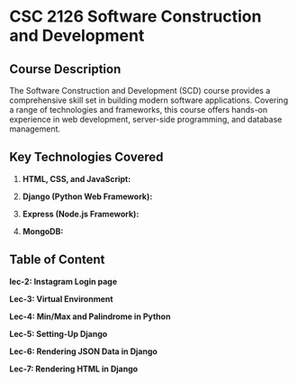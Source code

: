 # CSC 2126 Software Construction and Development

## Course Description

The Software Construction and Development (SCD) course provides a comprehensive skill set in building modern software applications. Covering a range of technologies and frameworks, this course offers hands-on experience in web development, server-side programming, and database management.

## Key Technologies Covered

1. **HTML, CSS, and JavaScript:**

2. **Django (Python Web Framework):**

3. **Express (Node.js Framework):**

4. **MongoDB:**

<h2>Table of Content</h2>

**lec-2: Instagram Login page**

**Lec-3: Virtual Environment**

**Lec-4: Min/Max and Palindrome in Python**

**Lec-5: Setting-Up Django**

**Lec-6: Rendering JSON Data in Django**

**Lec-7: Rendering HTML in Django**

